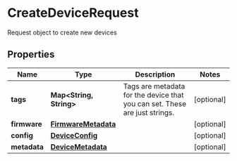 

# CreateDeviceRequest

Request object to create new devices

## Properties

Name | Type | Description | Notes
------------ | ------------- | ------------- | -------------
**tags** | **Map&lt;String, String&gt;** | Tags are metadata for the device that you can set. These are just strings. |  [optional]
**firmware** | [**FirmwareMetadata**](FirmwareMetadata.md) |  |  [optional]
**config** | [**DeviceConfig**](DeviceConfig.md) |  |  [optional]
**metadata** | [**DeviceMetadata**](DeviceMetadata.md) |  |  [optional]



